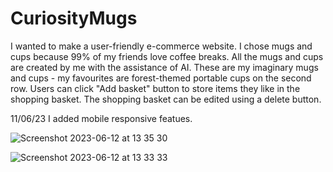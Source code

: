 # CuriosityMugs

I wanted to make a user-friendly e-commerce website. I chose mugs and cups because 99% of my friends love coffee breaks. All the mugs and cups are created by me with the assistance of AI. These are my imaginary mugs and cups - my favourites are forest-themed portable cups on the second row. 
Users can click "Add basket" button to store items they like in the shopping basket. The shopping basket can be edited using a delete button.

11/06/23 I added mobile responsive featues.

![Screenshot 2023-06-12 at 13 35 30](https://github.com/taksgarby/curiositymugs/assets/91882718/23936d29-dc0b-40a2-b687-e763568ef9e5)

![Screenshot 2023-06-12 at 13 33 33](https://github.com/taksgarby/curiositymugs/assets/91882718/21c68fb1-c33e-42a8-8e9a-73618c64809d)
